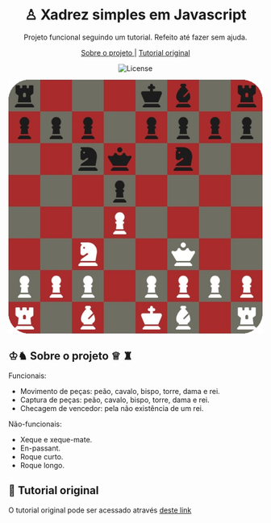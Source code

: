 <h1 align=center> ♙ Xadrez simples em Javascript</h1>
<p align=center> Projeto funcional seguindo um tutorial. Refeito até fazer sem ajuda.</p>
<p align=center>
<a href=#sobre-o-projeto>Sobre o projeto </a>
<span>|<span>
<a href=#tutorial-original>Tutorial original</a>
</p>

<p align="center">
  <img alt="License" src="https://img.shields.io/static/v1?label=license&message=MIT&color=49AA26&labelColor=000000">

</p>

<p align=center>
  <img src="./.github/preview.png">
</p>

##  ♔♞ Sobre o projeto  ♕ ♜

Funcionais:
- Movimento de peças: peão, cavalo, bispo, torre, dama e rei.
- Captura de peças: peão, cavalo, bispo, torre, dama e rei.
- Checagem de vencedor: pela não existência de um rei.

Não-funcionais:
- Xeque e xeque-mate.
- En-passant.
- Roque curto.
- Roque longo.


## 🎥 Tutorial original


<p>O tutorial original pode ser acessado através <a href=https://www.youtube.com/watch?v=Qv0fvm5B0EM>deste link</a></p>

